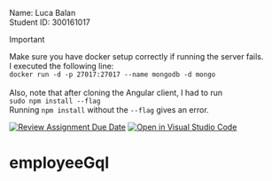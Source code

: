 Name: Luca Balan <br />
Student ID: 300161017

> [!IMPORTANT]  
> Make sure you have docker setup correctly if running the server fails. <br />
> I executed the following line: <br />
> ```docker run -d -p 27017:27017 --name mongodb -d mongo``` <br />
> <br />
> Also, note that after cloning the Angular client, I had to run <br />
> ```sudo npm install --flag``` <br />
> Running ```npm install``` without the ```--flag``` gives an error. <br />

[![Review Assignment Due Date](https://classroom.github.com/assets/deadline-readme-button-22041afd0340ce965d47ae6ef1cefeee28c7c493a6346c4f15d667ab976d596c.svg)](https://classroom.github.com/a/GNgWJkd4)
[![Open in Visual Studio Code](https://classroom.github.com/assets/open-in-vscode-2e0aaae1b6195c2367325f4f02e2d04e9abb55f0b24a779b69b11b9e10269abc.svg)](https://classroom.github.com/online_ide?assignment_repo_id=16912471&assignment_repo_type=AssignmentRepo)
# employeeGql
